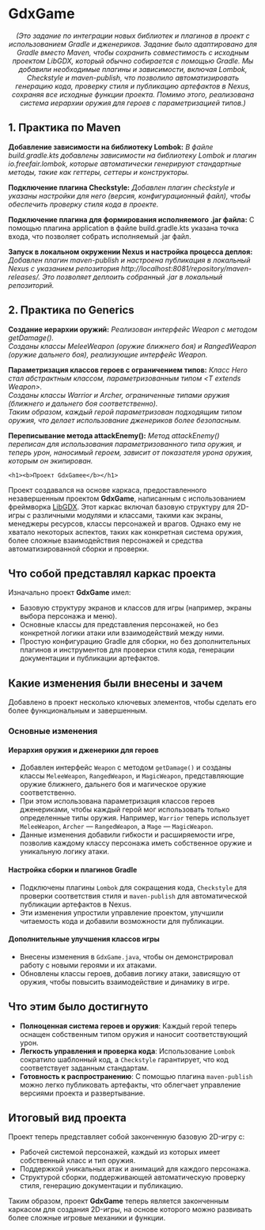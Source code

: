 <h1><b>GdxGame</b></h1>

<div align="center"><i>(Это задание по интеграции новых библиотек и плагинов в проект с использованием Gradle и дженериков. Задание было адаптировано для Gradle вместо Maven, чтобы сохранить совместимость с исходным проектом LibGDX, который обычно собирается с помощью Gradle. Мы добавили необходимые плагины и зависимости, включая Lombok, Checkstyle и maven-publish, что позволило автоматизировать генерацию кода, проверку стиля и публикацию артефактов в Nexus, сохраняя все исходные функции проекта. Помимо этого, реализована система иерархии оружия для героев с параметризацией типов.)</i></div>

<h2>1. Практика по Maven</h2>

<b>Добавление зависимости на библиотеку Lombok:</b>
<i>В файле build.gradle.kts добавлены зависимости на библиотеку Lombok и плагин io.freefair.lombok, которые автоматически генерируют стандартные методы, такие как геттеры, сеттеры и конструкторы.</i>

<b>Подключение плагина Checkstyle:</b>
<i>Добавлен плагин checkstyle и указаны настройки для него (версия, конфигурационный файл), чтобы обеспечить проверку стиля кода в проекте.</i>

<b>Подключение плагина для формирования исполняемого .jar файла:</b>
С помощью плагина application в файле build.gradle.kts указана точка входа, что позволяет собрать исполняемый .jar файл.

<b>Запуск в локальном окружении Nexus и настройка процесса деплоя:</b>
<i>Добавлен плагин maven-publish и настроена публикация в локальный Nexus с указанием репозитория http://localhost:8081/repository/maven-releases/. Это позволяет деплоить собранный .jar в локальный репозиторий.</i>

<h2>2. Практика по Generics</h2>

<b>Создание иерархии оружий:</b>
<i>Реализован интерфейс Weapon с методом getDamage().</i><br>
<i>Созданы классы MeleeWeapon (оружие ближнего боя) и RangedWeapon (оружие дальнего боя), реализующие интерфейс Weapon.</i>

<b>Параметризация классов героев с ограничением типов:</b>
<i>Класс Hero стал абстрактным классом, параметризованным типом &lt;T extends Weapon&gt;.</i><br>
<i>Созданы классы Warrior и Archer, ограниченные типами оружия (ближнего и дальнего боя соответственно).</i><br>
<i>Таким образом, каждый герой параметризован подходящим типом оружия, что делает использование дженериков более безопасным.</i>

<b>Переписывание метода attackEnemy():</b>
<i>Метод attackEnemy() переписан для использования параметризованного типа оружия, и теперь урон, наносимый героем, зависит от показателя урона оружия, которым он экипирован.</i>

    <h1><b>Проект GdxGamee</b></h1>
Проект создавался на основе каркаса, предоставленного незавершенным проектом **GdxGame**, написанным с использованием фреймворка [LibGDX](https://libgdx.com/). Этот каркас включал базовую структуру для 2D-игры с различными модулями и классами, такими как экраны, менеджеры ресурсов, классы персонажей и врагов. Однако ему не хватало некоторых аспектов, таких как конкретная система оружия, более сложные взаимодействия персонажей и средства автоматизированной сборки и проверки.

## Что собой представлял каркас проекта
Изначально проект **GdxGame** имел:

- Базовую структуру экранов и классов для игры (например, экраны выбора персонажа и меню).
- Основные классы для представления персонажей, но без конкретной логики атаки или взаимодействий между ними.
- Простую конфигурацию Gradle для сборки, но без дополнительных плагинов и инструментов для проверки стиля кода, генерации документации и публикации артефактов.

## Какие изменения были внесены и зачем
Добавлено в проект несколько ключевых элементов, чтобы сделать его более функциональным и завершенным.

### Основные изменения

#### Иерархия оружия и дженерики для героев
- Добавлен интерфейс `Weapon` с методом `getDamage()` и созданы классы `MeleeWeapon`, `RangedWeapon`, и `MagicWeapon`, представляющие оружие ближнего, дальнего боя и магическое оружие соответственно.
- При этом использована параметризация классов героев дженериками, чтобы каждый герой мог использовать только определенные типы оружия. Например, `Warrior` теперь использует `MeleeWeapon`, `Archer` — `RangedWeapon`, а `Mage` — `MagicWeapon`.
- Данные изменения добавили гибкости и расширяемости игре, позволив каждому классу персонажа иметь собственное оружие и уникальную логику атаки.

#### Настройка сборки и плагинов Gradle
- Подключены плагины `Lombok` для сокращения кода, `Checkstyle` для проверки соответствия стиля и `maven-publish` для автоматической публикации артефактов в Nexus.
- Эти изменения упростили управление проектом, улучшили читаемость кода и добавили возможности для публикации.

#### Дополнительные улучшения классов игры
- Внесены изменения в `GdxGame.java`, чтобы он демонстрировал работу с новыми героями и их атаками.
- Обновлены классы героев, добавив логику атаки, зависящую от оружия, чтобы повысить взаимодействие и динамику в игре.

## Что этим было достигнуто

- **Полноценная система героев и оружия**: Каждый герой теперь оснащен собственным типом оружия и наносит соответствующий урон.
- **Легкость управления и проверка кода**: Использование `Lombok` сократило шаблонный код, а `Checkstyle` гарантирует, что код соответствует заданным стандартам.
- **Готовность к распространению**: С помощью плагина `maven-publish` можно легко публиковать артефакты, что облегчает управление версиями проекта и развертывание.

## Итоговый вид проекта

Проект теперь представляет собой законченную базовую 2D-игру с:

- Рабочей системой персонажей, каждый из которых имеет собственный класс и тип оружия.
- Поддержкой уникальных атак и анимаций для каждого персонажа.
- Структурой сборки, поддерживающей автоматическую проверку стиля, генерацию документации и публикацию.

Таким образом, проект **GdxGame** теперь является законченным каркасом для создания 2D-игры, на основе которого можно развивать более сложные игровые механики и функции.
